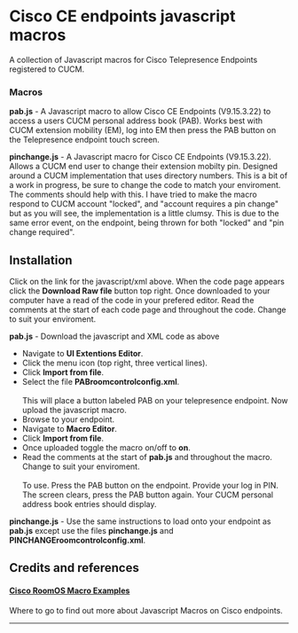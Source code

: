 # Cisco CE endpoints javascript macros

A collection of Javascript macros for Cisco Telepresence Endpoints registered to CUCM.

### Macros
**pab.js** - A Javascript macro to allow Cisco CE Endpoints (V9.15.3.22) to access a users CUCM personal address book (PAB). Works best with CUCM extension mobility (EM), log into EM then press the PAB button on the Telepresence endpoint touch screen.

**pinchange.js** - A Javascript macro for Cisco CE Endpoints (V9.15.3.22). Allows a CUCM end user to change their extension mobilty pin. Designed around a CUCM implementation that uses directory numbers. This is a bit of a work in progress, be sure to change the code to match your enviroment. The comments should help with this. I have tried to make the macro respond to CUCM account "locked", and "account requires a pin change" but as you will see, the implementation is a little clumsy. This is due to the same error event, on the endpoint, being thrown for both "locked" and "pin change required".

## Installation

Click on the link for the javascript/xml above. When the code page appears click the **Download Raw file** button top right. Once downloaded to your computer have a read of the code in your prefered editor. Read the comments at the start of each code page and throughout the code. Change to suit your enviroment.

__pab.js__ - Download the javascript and XML code as above
- Navigate to __UI Extentions Editor__.
- Click the menu icon (top right, three vertical lines).
- Click __Import from file__.
- Select the file __PABroomcontrolconfig.xml__.<br><br>This will place a button labeled PAB on your telepresence endpoint. Now upload the javascript macro.
- Browse to your endpoint.
- Navigate to __Macro Editor__.
- Click __Import from file__.
- Once uploaded toggle the macro on/off to __on__.
- Read the comments at the start of __pab.js__ and throughout the macro. Change to suit your enviroment.<br><br>
To use. Press the PAB button on the endpoint. Provide your log in PIN. The screen clears, press the PAB button again. Your CUCM personal address book entries should display.

__pinchange.js__ - Use the same instructions to load onto your endpoint as __pab.js__ except use the files __pinchange.js__ and __PINCHANGEroomcontrolconfig.xml__.

## Credits and references

#### [Cisco RoomOS Macro Examples](https://roomos.cisco.com/macros)
Where to go to find out more about Javascript Macros on Cisco endpoints.

----
